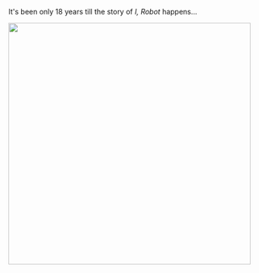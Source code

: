 It's been only 18 years till the story of *I, Robot* happens...

<img class="img-responsive center-block" src="https://raw.githubusercontent.com/joshua19881228/my_blogs/master/Life_Discovery/Little_Things/IRobot.jpg" alt="" width="480"/>